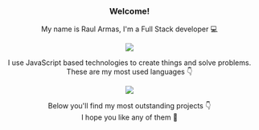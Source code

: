 <h3 align="center">Welcome!</h3>
<p align="center">My name is Raul Armas, I'm a Full Stack developer 💻</p>
<p align="center">
	<img src="https://github-readme-stats.vercel.app/api?username=raul4rmas&show_icons=true&theme=tokyonight" />
</p>
<p align="center">
	<span>I use JavaScript based technologies to create things and solve problems.<span><br>
	<span>These are my most used languages 👇</span>
</p>
<p align="center">
	<img src="https://github-readme-stats.vercel.app/api/top-langs/?username=raul4rmas&layout=compact&show_icons=true&theme=tokyonight" />
</p>
<p align="center">
	<span>Below you'll find my most outstanding projects 👇</span><br>
	<span>I hope you like any of them 🤟</span>
</p>
